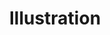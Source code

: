 ---
title: Illustration
path: /design-illustration
category: 
    - Design
hashtags:
    - illustragram
    - illustrationartist
    - illustration
    - illustrators
    - illustragram
    - weloveillustration
    - illustrationdaily
    - contemporaryillustration
    - womenofillustration
---